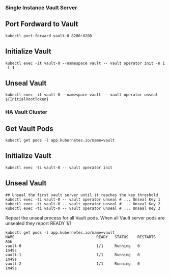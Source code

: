 ### Single Instance Vault Server

## Port Fordward to Vault
```Shell
kubectl port-forward vault-0 8200:8200
```

## Initialize Vault
```Shell
kubectl exec -it vault-0 --namespace vault -- vault operator init -n 1 -t 1
```

## Unseal Vault
```Shell
kubectl exec -it vault-0 --namespace vault -- vault operator unseal ${InitialRootToken}
```

### HA Vault Cluster

## Get Vault Pods
```Shell
kubectl get pods -l app.kubernetes.io/name=vault
```

## Initialize Vault
```Shell
kubectl exec -ti vault-0 -- vault operator init
```

## Unseal Vault
```Shell
## Unseal the first vault server until it reaches the key threshold
kubectl exec -ti vault-0 -- vault operator unseal # ... Unseal Key 1
kubectl exec -ti vault-0 -- vault operator unseal # ... Unseal Key 2
kubectl exec -ti vault-0 -- vault operator unseal # ... Unseal Key 3
```

Repeat the unseal process for all Vault pods. When all Vault server pods are unsealed they report READY 1/1

```Shell
kubectl get pods -l app.kubernetes.io/name=vault
NAME                                    READY   STATUS    RESTARTS   AGE
vault-0                                 1/1     Running   0          1m49s
vault-1                                 1/1     Running   0          1m49s
vault-2                                 1/1     Running   0          1m49s
```

